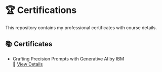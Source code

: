 # 🏆 Certifications

This repository contains my professional certificates with course details.

## 📚 Certificates

- Crafting Precision Prompts with Generative AI by IBM  
  📄 [View Details](https://github.com/Hurairiam/certifications/blob/main/Crafting%20Precision%20Prompts%20with%20Generative%20AI%20by%20IBM/README.md)
